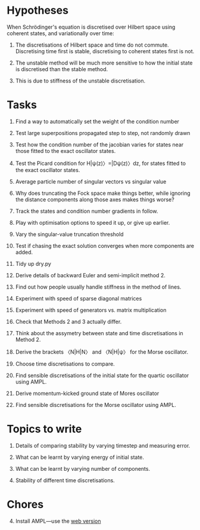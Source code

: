 Hypotheses
=======

When Schrödinger's equation is discretised over Hilbert space using coherent states, and variationally over time:

1. The discretisations of Hilbert space and time do not commute.  Discretising time first is stable, discretising to coherent states first is not.

2. The unstable method will be much more sensitive to how the initial state is discretised than the stable method.

3. This is due to stiffness of the unstable discretisation.

Tasks
====
1. Find a way to automatically set the weight of the condition number

2. Test large superpositions propagated step to step, not randomly drawn

2. Test how the condition number of the jacobian varies for states near those fitted to the exact oscillator states.

2. Test the Picard condition for H|ψ(z)〉=|Dψ(z)〉dz, for states fitted to the exact oscillator states.

1. Average particle number of singular vectors vs singular value

2. Why does truncating the Fock space make things better, while ignoring the distance components along those axes makes things worse?

0. Track the states and condition number gradients in follow.

0. Play with optimisation options to speed it up, or give up earlier.

2. Vary the singular-value truncation threshold

2. Test if chasing the exact solution converges when more components are added.

3. Tidy up dry.py

0. Derive details of backward Euler and semi-implicit method 2.

1. Find out how people usually handle stiffness in the method of lines.

6. Experiment with speed of sparse diagonal matrices

6. Experiment with speed of generators vs. matrix multiplication

3. Check that Methods 2 and 3 actually differ.

4. Think about the assymetry between state and time discretisations in Method 2.

2. Derive the brackets 〈N|H|N〉 and 〈N|H|ψ〉 for the Morse oscillator.

3. Choose time discretisations to compare.

4. Find sensible discretisations of the initial state for the quartic oscillator using AMPL.

5. Derive momentum-kicked ground state of Mores oscillator

4. Find sensible discretisations for the Morse oscillator using AMPL.

Topics to write
=====

1. Details of comparing stability by varying timestep and measuring error.

2. What can be learnt by varying energy of initial state.

3. What can be learnt by varying number of components.

4. Stability of different time discretisations.

Chores
=====

4. Install AMPL—use the [web version](http://www.ampl.com/TRYAMPL/startup.html)

